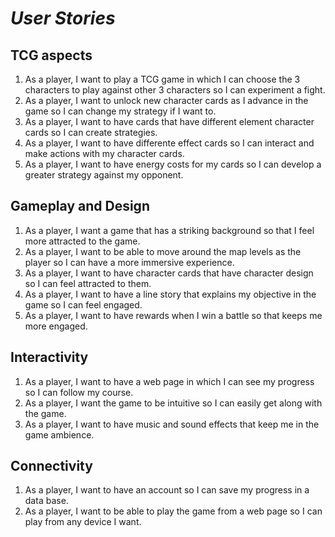 # ***User Stories***

## TCG aspects

1. As a player, I want to play a TCG game in which I can choose the 3 characters to play against other 3 characters so I can experiment a fight.
2. As a player, I want to unlock new character cards as I advance in the game so I can change my strategy if I want to.
3. As a player, I want to have cards that have different element character cards so I can create strategies.
4. As a player, I want to have differente effect cards so I can interact and make actions with my character cards.
5. As a player, I want to have energy costs for my cards so I can develop a greater strategy against my opponent.

## Gameplay and Design

1. As a player, I want a game that has a striking background so that I feel more attracted to the game.
2. As a player, I want to be able to move around the map levels as the player so I can have a more immersive experience.
3. As a player, I want to have character cards that have character design so I can feel attracted to them.
4. As a player, I want to have a line story that explains my objective in the game so I can feel engaged.
5. As a player, I want to have rewards when I win a battle so that keeps me more engaged.

## Interactivity

1. As a player, I want to have a web page in which I can see my progress so I can follow my course.
2. As a player, I want the game to be intuitive so I can easily get along with the game.
3. As a player, I want to have music and sound effects that keep me in the game ambience.

## Connectivity

1. As a player, I want to have an account so I can save my progress in a data base.
2. As a player, I want to be able to play the game from a web page so I can play from any device I want. 
